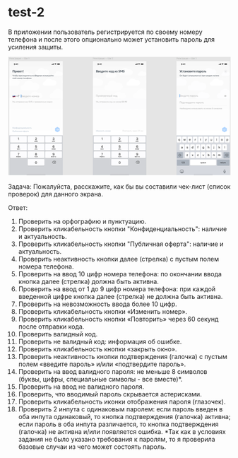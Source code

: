 # test-2
В приложении пользователь регистрируется по своему номеру телефона и после этого опционально может установить пароль для усиления защиты.

![alt text](images/Рисунок1.png)

Задача:
Пожалуйста, расскажите, как бы вы составили чек-лист (список проверок) для данного экрана.

Ответ:

1) Проверить на орфографию и пунктуацию.
2) Проверить кликабельность кнопки "Конфиденциальность": наличие и актуальность.
3) Проверить кликабельность кнопки "Публичная оферта": наличие и актуальность. 
4) Проверить неактивность кнопки далее (стрелка) с пустым полем номера телефона.
5) Проверить на ввод 10 цифр номера телефона: по окончании ввода кнопка далее (стрелка) должна быть активна.
6) Проверить на ввод от 1 до 9 цифр номера телефона: при каждой введенной цифре кнопка далее (стрелка) не должна быть активна.
7) Проверить на невозможность ввода более 10 цифр.
8) Проверить кликабельность кнопки «Изменить номер».
9) Проверить кликабельность кнопки «Повторить» через 60 секунд после отправки кода.
10) Проверить валидный код.
11) Проверить не валидный код: информация об ошибке.
12) Проверить кликабельность кнопки «закрыть окно».
13) Проверить неактивность кнопки подтверждения (галочка) с пустым полем «введите пароль» и/или «подтвердите пароль».
14) Проверить на ввод валидного пароля: не меньше 8 символов (буквы, цифры, специальные символы - все вместе)*.
15) Проверить на ввод не валидного пароля.
16) Проверить, что вводимый пароль скрывается астерисками.
17) Проверить кликабельность иконки отображения пароля (глазочек).
18) Проверить 2 инпута с одинаковым паролем: если пароль введен в оба инпута одинаковый, то кнопка подтверждения (галочка) активна; если пароль в оба инпута различается, то кнопка подтверждения (галочка) не активна и/или появляется ошибка.
*Так как в условиях задания не было указано требования к паролям, то я проверила базовые случаи из чего может состоять пароль.
